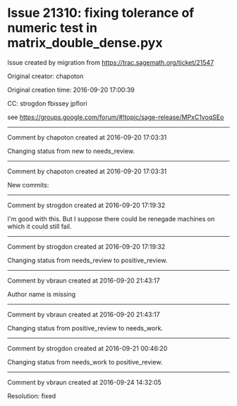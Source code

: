 # Issue 21310: fixing tolerance of numeric test in matrix_double_dense.pyx

Issue created by migration from https://trac.sagemath.org/ticket/21547

Original creator: chapoton

Original creation time: 2016-09-20 17:00:39

CC:  strogdon fbissey jpflori

see https://groups.google.com/forum/#!topic/sage-release/MPxC1voqSEo




---

Comment by chapoton created at 2016-09-20 17:03:31

Changing status from new to needs_review.


---

Comment by chapoton created at 2016-09-20 17:03:31

New commits:


---

Comment by strogdon created at 2016-09-20 17:19:32

I'm good with this. But I suppose there could be renegade machines on which it could still fail.


---

Comment by strogdon created at 2016-09-20 17:19:32

Changing status from needs_review to positive_review.


---

Comment by vbraun created at 2016-09-20 21:43:17

Author name is missing


---

Comment by vbraun created at 2016-09-20 21:43:17

Changing status from positive_review to needs_work.


---

Comment by strogdon created at 2016-09-21 00:46:20

Changing status from needs_work to positive_review.


---

Comment by vbraun created at 2016-09-24 14:32:05

Resolution: fixed

